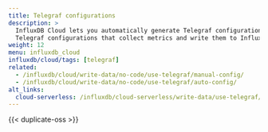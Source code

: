 ```yaml
---
title: Telegraf configurations
description: >
  InfluxDB Cloud lets you automatically generate Telegraf configurations or upload customized
  Telegraf configurations that collect metrics and write them to InfluxDB Cloud.
weight: 12
menu: influxdb_cloud
influxdb/cloud/tags: [telegraf]
related:
  - /influxdb/cloud/write-data/no-code/use-telegraf/manual-config/
  - /influxdb/cloud/write-data/no-code/use-telegraf/auto-config/
alt_links:
  cloud-serverless: /influxdb/cloud-serverless/write-data/use-telegraf/telegraf-configs/
---
```


{{< duplicate-oss >}}
